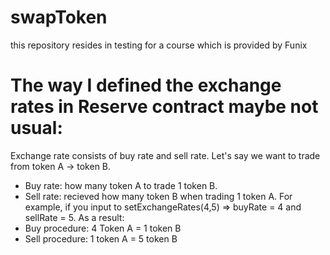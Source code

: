 # swapToken
this repository resides in testing for a course which is provided by Funix

# The way I defined the exchange rates in Reserve contract maybe not usual:
Exchange rate consists of buy rate and sell rate. Let's say we want to trade from token A -> token B.
+ Buy rate: how many token A to trade 1 token B.
+ Sell rate: recieved how many token B when trading 1 token A.
For example, if you input to setExchangeRates(4,5) => buyRate = 4 and sellRate = 5. As a result:
+ Buy procedure: 4 Token A = 1 token B
+ Sell procedure: 1 token A = 5 token B

